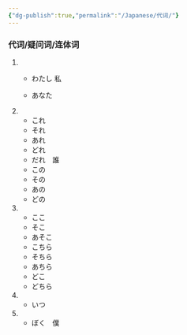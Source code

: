 ```yaml
---
{"dg-publish":true,"permalink":"/Japanese/代词/"}
---
```


### 代词/疑问词/连体词

1. - わたし	私

   - あなた

2. 
   - これ
   - それ
   - あれ
   - どれ
   - だれ　誰
   - この
   - その
   - あの
   - どの

3. 
   - ここ
   - そこ
   - あそこ
   - こちら
   - そちら
   - あちら
   - どこ
   - どちら

4. 
   - いつ

11. - ぼく　僕
